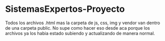 # SistemasExpertos-Proyecto


Todos los archivos .html mas la carpeta de js, css, img y vendor van dentro de una carpeta public. No supe como hacer eso desde aca porque los archivos ya los habia estado subiendo y actualizando de manera normal.
